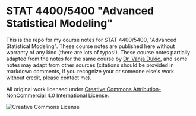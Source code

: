 # STAT 4400/5400 "Advanced Statistical Modeling"

This is the repo for my course notes for STAT 4400/5400, "Advanced Statistical Modeling". These course notes are published here without warranty of any kind (there are lots of typos!). These course notes partially adapted from the notes for the same course by [Dr. Vanja Dukic](https://amath.colorado.edu/faculty/vdukic/4590/index.html), and some notes may adapt from other sources (citations should be provided in markdown comments, if you recognize your or someone else's work without credit, please contact me).

All original work licensed under [Creative Commons Attribution-NonCommercial 4.0 International License](http://creativecommons.org/licenses/by-nc/4.0/).

<img alt="Creative Commons License" style="border-width:0" src="https://i.creativecommons.org/l/by-nc/4.0/88x31.png"/>
